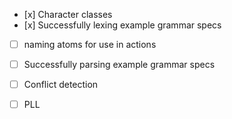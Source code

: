 - [x] Character classes
- [x] Successfully lexing example grammar specs
- [ ] naming atoms for use in actions
- [ ] Successfully parsing example grammar specs
- [ ] Conflict detection
- [ ] PLL

